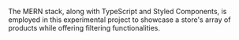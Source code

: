 The MERN stack, along with TypeScript and Styled Components, is employed in this experimental project to showcase a store's array of products while offering filtering functionalities.
